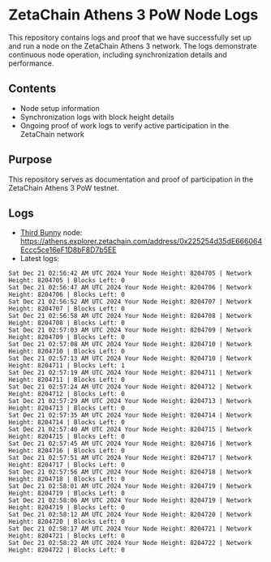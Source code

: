 # ZetaChain Athens 3 PoW Node Logs
This repository contains logs and proof that we have successfully set up and run a node on the ZetaChain Athens 3 network. The logs demonstrate continuous node operation, including synchronization details and performance.

## Contents
- Node setup information
- Synchronization logs with block height details
- Ongoing proof of work logs to verify active participation in the ZetaChain network

## Purpose
This repository serves as documentation and proof of participation in the ZetaChain Athens 3 PoW testnet.

## Logs

- [Third Bunny](https://thirdbunny.xyz/) node: https://athens.explorer.zetachain.com/address/0x225254d35dE666064Eccc5ce16eF1D8bF8D7b5EE
- Latest logs:
```
Sat Dec 21 02:56:42 AM UTC 2024 Your Node Height: 8204705 | Network Height: 8204705 | Blocks Left: 0
Sat Dec 21 02:56:47 AM UTC 2024 Your Node Height: 8204706 | Network Height: 8204706 | Blocks Left: 0
Sat Dec 21 02:56:52 AM UTC 2024 Your Node Height: 8204707 | Network Height: 8204707 | Blocks Left: 0
Sat Dec 21 02:56:58 AM UTC 2024 Your Node Height: 8204708 | Network Height: 8204708 | Blocks Left: 0
Sat Dec 21 02:57:03 AM UTC 2024 Your Node Height: 8204709 | Network Height: 8204709 | Blocks Left: 0
Sat Dec 21 02:57:08 AM UTC 2024 Your Node Height: 8204710 | Network Height: 8204710 | Blocks Left: 0
Sat Dec 21 02:57:13 AM UTC 2024 Your Node Height: 8204710 | Network Height: 8204711 | Blocks Left: 1
Sat Dec 21 02:57:19 AM UTC 2024 Your Node Height: 8204711 | Network Height: 8204711 | Blocks Left: 0
Sat Dec 21 02:57:24 AM UTC 2024 Your Node Height: 8204712 | Network Height: 8204712 | Blocks Left: 0
Sat Dec 21 02:57:29 AM UTC 2024 Your Node Height: 8204713 | Network Height: 8204713 | Blocks Left: 0
Sat Dec 21 02:57:35 AM UTC 2024 Your Node Height: 8204714 | Network Height: 8204714 | Blocks Left: 0
Sat Dec 21 02:57:40 AM UTC 2024 Your Node Height: 8204715 | Network Height: 8204715 | Blocks Left: 0
Sat Dec 21 02:57:45 AM UTC 2024 Your Node Height: 8204716 | Network Height: 8204716 | Blocks Left: 0
Sat Dec 21 02:57:51 AM UTC 2024 Your Node Height: 8204717 | Network Height: 8204717 | Blocks Left: 0
Sat Dec 21 02:57:56 AM UTC 2024 Your Node Height: 8204718 | Network Height: 8204718 | Blocks Left: 0
Sat Dec 21 02:58:01 AM UTC 2024 Your Node Height: 8204719 | Network Height: 8204719 | Blocks Left: 0
Sat Dec 21 02:58:06 AM UTC 2024 Your Node Height: 8204719 | Network Height: 8204719 | Blocks Left: 0
Sat Dec 21 02:58:12 AM UTC 2024 Your Node Height: 8204720 | Network Height: 8204720 | Blocks Left: 0
Sat Dec 21 02:58:17 AM UTC 2024 Your Node Height: 8204721 | Network Height: 8204721 | Blocks Left: 0
Sat Dec 21 02:58:22 AM UTC 2024 Your Node Height: 8204722 | Network Height: 8204722 | Blocks Left: 0
```
